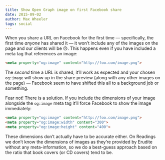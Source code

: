 ```yaml
---
title: Show Open Graph image on first Facebook share
date: 2015-09-02
author: Max Wheeler
tags: social
---
```


When you share a URL on Facebook for the first time — specifically, the first time _anyone_ has shared it — it won’t include any of the images on the page and our clients will be :cry:. This happens even if you have included a meta tag that references an image:

```html
<meta property="og:image" content="http://foo.com/image.png">
```

The _second_ time a URL is shared, it’ll work as expected and your chosen `og:image` will show up in the share preview (along with any other images on the page) — Facebook seem to have shifted this all to a background job or something.

Fear not! There is a solution. If you include the dimensions of your image alongside the `og:image` meta tag it’ll force Facebook to show the image immediately:

```html
<meta property="og:image" content="http://foo.com/image.png">
<meta property="og:image:width" content="300">
<meta property="og:image:height" content="400">
```

These dimensions don’t actually have to be accurate either. On Readings we don’t know the dimensions of images as they’re provided by Erudite without any meta-information, so we do a best-guess approach based on the ratio that book covers (or CD covers) tend to be.
